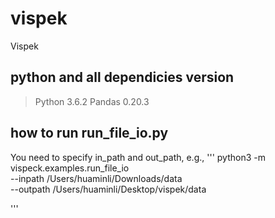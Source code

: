 # vispek
Vispek

## python and all dependicies version
> Python 3.6.2
> Pandas 0.20.3

## how to run run_file_io.py
You need to specify in_path and out_path, e.g.,
'''
python3 -m vispeck.examples.run_file_io \
        --inpath /Users/huaminli/Downloads/data \
        --outpath /Users/huaminli/Desktop/vispek/data

'''
